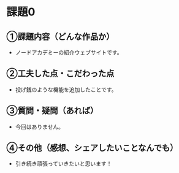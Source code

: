 # 課題0
## ①課題内容（どんな作品か）
- ノードアカデミーの紹介ウェブサイトです。

## ②工夫した点・こだわった点
- 投げ銭のような機能を追加したことです。

## ③質問・疑問（あれば）
- 今回はありません。

## ④その他（感想、シェアしたいことなんでも）
- 引き続き頑張っていきたいと思います！


